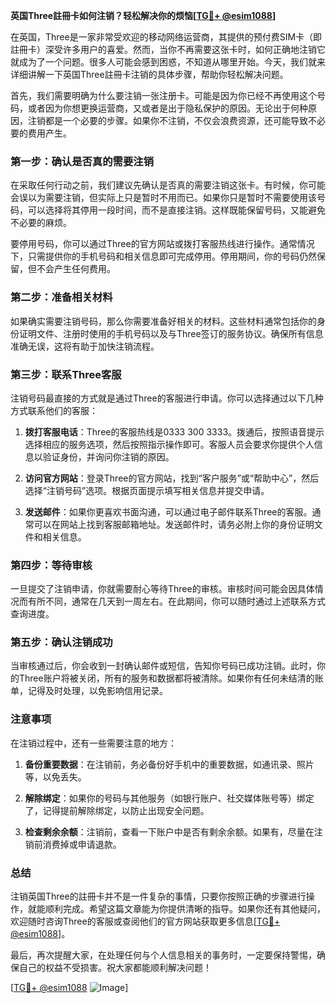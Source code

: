 **英国Three註冊卡如何注销？轻松解决你的烦恼[[TG💪+ @esim1088](https://t.me/s/esim1088)]**

在英国，Three是一家非常受欢迎的移动网络运营商，其提供的预付费SIM卡（即註冊卡）深受许多用户的喜爱。然而，当你不再需要这张卡时，如何正确地注销它就成为了一个问题。很多人可能会感到困惑，不知道从哪里开始。今天，我们就来详细讲解一下英国Three註冊卡注销的具体步骤，帮助你轻松解决问题。

首先，我们需要明确为什么要注销一张注册卡。可能是因为你已经不再使用这个号码，或者因为你想更换运营商，又或者是出于隐私保护的原因。无论出于何种原因，注销都是一个必要的步骤。如果你不注销，不仅会浪费资源，还可能导致不必要的费用产生。

### 第一步：确认是否真的需要注销

在采取任何行动之前，我们建议先确认是否真的需要注销这张卡。有时候，你可能会误以为需要注销，但实际上只是暂时不用而已。如果你只是暂时不需要使用该号码，可以选择将其停用一段时间，而不是直接注销。这样既能保留号码，又能避免不必要的麻烦。

要停用号码，你可以通过Three的官方网站或拨打客服热线进行操作。通常情况下，只需提供你的手机号码和相关信息即可完成停用。停用期间，你的号码仍然保留，但不会产生任何费用。

### 第二步：准备相关材料

如果确实需要注销号码，那么你需要准备好相关的材料。这些材料通常包括你的身份证明文件、注册时使用的手机号码以及与Three签订的服务协议。确保所有信息准确无误，这将有助于加快注销流程。

### 第三步：联系Three客服

注销号码最直接的方式就是通过Three的客服进行申请。你可以选择通过以下几种方式联系他们的客服：

1. **拨打客服电话**：Three的客服热线是0333 300 3333。拨通后，按照语音提示选择相应的服务选项，然后按照指示操作即可。客服人员会要求你提供个人信息以验证身份，并询问你注销的原因。

2. **访问官方网站**：登录Three的官方网站，找到“客户服务”或“帮助中心”，然后选择“注销号码”选项。根据页面提示填写相关信息并提交申请。

3. **发送邮件**：如果你更喜欢书面沟通，可以通过电子邮件联系Three的客服。通常可以在网站上找到客服邮箱地址。发送邮件时，请务必附上你的身份证明文件和相关信息。

### 第四步：等待审核

一旦提交了注销申请，你就需要耐心等待Three的审核。审核时间可能会因具体情况而有所不同，通常在几天到一周左右。在此期间，你可以随时通过上述联系方式查询进度。

### 第五步：确认注销成功

当审核通过后，你会收到一封确认邮件或短信，告知你号码已成功注销。此时，你的Three账户将被关闭，所有的服务和数据都将被清除。如果你有任何未结清的账单，记得及时处理，以免影响信用记录。

### 注意事项

在注销过程中，还有一些需要注意的地方：

1. **备份重要数据**：在注销前，务必备份好手机中的重要数据，如通讯录、照片等，以免丢失。

2. **解除绑定**：如果你的号码与其他服务（如银行账户、社交媒体账号等）绑定了，记得提前解除绑定，以防止出现安全问题。

3. **检查剩余余额**：注销前，查看一下账户中是否有剩余余额。如果有，尽量在注销前消费掉或申请退款。

### 总结

注销英国Three的註冊卡并不是一件复杂的事情，只要你按照正确的步骤进行操作，就能顺利完成。希望这篇文章能为你提供清晰的指导。如果你还有其他疑问，欢迎随时咨询Three的客服或查阅他们的官方网站获取更多信息[[TG💪+ @esim1088](https://t.me/s/esim1088)]。

最后，再次提醒大家，在处理任何与个人信息相关的事务时，一定要保持警惕，确保自己的权益不受损害。祝大家都能顺利解决问题！

[[TG💪+ @esim1088](https://t.me/s/esim1088) ![Image](https://i.postimg.cc/4NQfJmqS/Snipaste-2025-05-13-00-14-12.png)]